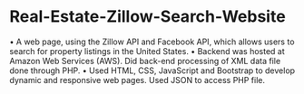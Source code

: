 # Real-Estate-Zillow-Search-Website

•	A web page, using the Zillow API and Facebook API, which allows users to search for property listings in the United States. 
•	Backend was hosted at Amazon Web Services (AWS). Did back-end processing of XML data file done through PHP.
•	Used HTML, CSS, JavaScript and Bootstrap to develop dynamic and responsive web pages. Used JSON to access PHP file.
